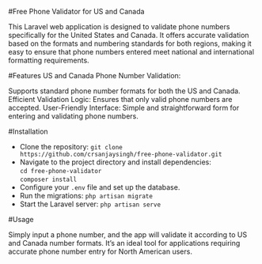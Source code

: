 #Free Phone Validator for US and Canada

This Laravel web application is designed to validate phone numbers specifically for the United States and Canada. It offers accurate validation based on the formats and numbering standards for both regions, making it easy to ensure that phone numbers entered meet national and international formatting requirements.

#Features US and Canada Phone Number Validation: 

Supports standard phone number formats for both the US and Canada. Efficient Validation Logic: Ensures that only valid phone numbers are accepted. User-Friendly Interface: Simple and straightforward form for entering and validating phone numbers. 

#Installation 

- Clone the repository: `git clone https://github.com/crsanjaysingh/free-phone-validator.git`
- Navigate to the project directory and install dependencies:  
  `cd free-phone-validator`  
  `composer install`
- Configure your `.env` file and set up the database.
- Run the migrations: `php artisan migrate`
- Start the Laravel server: `php artisan serve`


#Usage 

Simply input a phone number, and the app will validate it according to US and Canada number formats. It’s an ideal tool for applications requiring accurate phone number entry for North American users.
